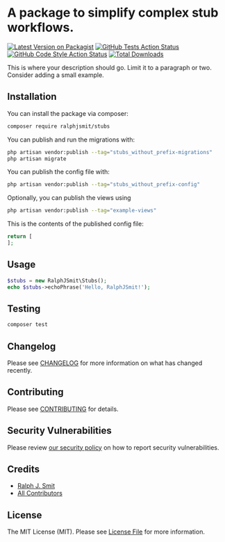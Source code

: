 # A package to simplify complex stub workflows.

[![Latest Version on Packagist](https://img.shields.io/packagist/v/ralphjsmit/stubs.svg?style=flat-square)](https://packagist.org/packages/ralphjsmit/stubs)
[![GitHub Tests Action Status](https://img.shields.io/github/workflow/status/ralphjsmit/stubs/run-tests?label=tests)](https://github.com/ralphjsmit/stubs/actions?query=workflow%3Arun-tests+branch%3Amain)
[![GitHub Code Style Action Status](https://img.shields.io/github/workflow/status/ralphjsmit/stubs/Check%20&%20fix%20styling?label=code%20style)](https://github.com/ralphjsmit/stubs/actions?query=workflow%3A"Check+%26+fix+styling"+branch%3Amain)
[![Total Downloads](https://img.shields.io/packagist/dt/ralphjsmit/stubs.svg?style=flat-square)](https://packagist.org/packages/ralphjsmit/stubs)

This is where your description should go. Limit it to a paragraph or two. Consider adding a small example.

## Installation

You can install the package via composer:

```bash
composer require ralphjsmit/stubs
```

You can publish and run the migrations with:

```bash
php artisan vendor:publish --tag="stubs_without_prefix-migrations"
php artisan migrate
```

You can publish the config file with:
```bash
php artisan vendor:publish --tag="stubs_without_prefix-config"
```

Optionally, you can publish the views using

```bash
php artisan vendor:publish --tag="example-views"
```

This is the contents of the published config file:

```php
return [
];
```

## Usage

```php
$stubs = new RalphJSmit\Stubs();
echo $stubs->echoPhrase('Hello, RalphJSmit!');
```

## Testing

```bash
composer test
```

## Changelog

Please see [CHANGELOG](CHANGELOG.md) for more information on what has changed recently.

## Contributing

Please see [CONTRIBUTING](.github/CONTRIBUTING.md) for details.

## Security Vulnerabilities

Please review [our security policy](../../security/policy) on how to report security vulnerabilities.

## Credits

- [Ralph J. Smit](https://github.com/ralphjsmit)
- [All Contributors](../../contributors)

## License

The MIT License (MIT). Please see [License File](LICENSE.md) for more information.
